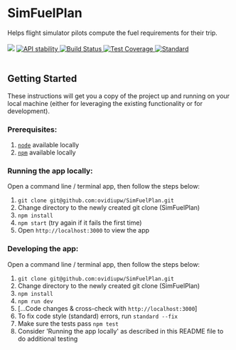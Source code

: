 # SimFuelPlan

<div align="left">
Helps flight simulator pilots compute the fuel requirements for their trip.
</div>
<br/>
<div align="left">
  <!-- Version -->
  <img src="https://img.shields.io/github/package-json/v/ovidiupw/SimFuelPlan"/>
  <!-- Stability -->
  <a href="https://nodejs.org/api/documentation.html#documentation_stability_index">
    <img src="https://img.shields.io/badge/stability-experimental-orange.svg?style=flat-square"
      alt="API stability" />
  </a>
  <!-- Build Status -->
  <a href="https://travis-ci.org/ovidiupw/SimFuelPlan">
    <img src="https://img.shields.io/travis/ovidiupw/SimFuelPlan/master.svg?style=flat-square"
      alt="Build Status" />
  </a>
  <!-- Test Coverage -->
  <a href="https://codecov.io/github/ovidiupw/SimFuelPlan">
    <img src="https://img.shields.io/codecov/c/github/ovidiupw/SimFuelPlan/master.svg?style=flat-square"
      alt="Test Coverage" />
  </a>
  <!-- Standard -->
  <a href="https://standardjs.com">
    <img src="https://img.shields.io/badge/code%20style-standard-brightgreen.svg?style=flat-square"
      alt="Standard" />
  </a>
</div>
<br/>

## Getting Started

These instructions will get you a copy of the project up and running on your local machine (either for leveraging the existing functionality or for development).

### Prerequisites:
1. [`node`](https://nodejs.org/en/download/) available locally
2. [`npm`](https://www.npmjs.com/) available locally

### Running the app locally:

Open a command line / terminal app, then follow the steps below:

1. `git clone git@github.com:ovidiupw/SimFuelPlan.git`
2. Change directory to the newly created git clone (SimFuelPlan)
3. `npm install`
4. `npm start` (try again if it fails the first time)
5. Open `http://localhost:3000` to view the app

### Developing the app:

Open a command line / terminal app, then follow the steps below:

1. `git clone git@github.com:ovidiupw/SimFuelPlan.git`
2. Change directory to the newly created git clone (SimFuelPlan)
3. `npm install`
4. `npm run dev`
5. [...Code changes & cross-check with `http://localhost:3000`]
6. To fix code style (standard) errors, run `standard --fix`
7. Make sure the tests pass `npm test`
8. Consider 'Running the app locally' as described in this README file to do additional testing